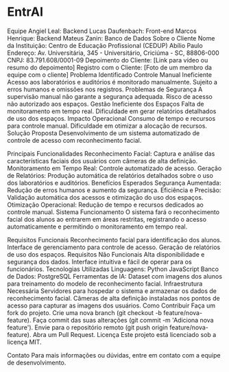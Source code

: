 # EntrAI
Equipe
Angiel Leal: Backend
Lucas Daufenbach: Front-end
Marcos Henrique: Backend
Mateus Zanin: Banco de Dados
Sobre o Cliente
Nome da Instituição: Centro de Educação Profissional (CEDUP) Abílio Paulo
Endereço: Av. Universitária, 345 - Universitário, Criciúma - SC, 88806-000
CNPJ: 83.791.608/0001-09
Depoimento do Cliente: [Link para vídeo ou resumo do depoimento]
Registro com o Cliente: [Foto de um membro da equipe com o cliente]
Problema Identificado
Controle Manual Ineficiente
Acesso aos laboratórios e auditórios é monitorado manualmente.
Sujeito a erros humanos e omissões nos registros.
Problemas de Segurança
A supervisão manual não garante a segurança adequada.
Risco de acesso não autorizado aos espaços.
Gestão Ineficiente dos Espaços
Falta de monitoramento em tempo real.
Dificuldade em gerar relatórios detalhados de uso dos espaços.
Impacto Operacional
Consumo de tempo e recursos para controle manual.
Dificuldade em otimizar a alocação de recursos.
Solução Proposta
Desenvolvimento de um sistema automatizado de controle de acesso com reconhecimento facial.

Principais Funcionalidades
Reconhecimento Facial: Captura e análise das características faciais dos usuários com câmeras de alta definição.
Monitoramento em Tempo Real: Controle automatizado de acesso.
Geração de Relatórios: Produção automática de relatórios detalhados sobre o uso dos laboratórios e auditórios.
Benefícios Esperados
Segurança Aumentada: Redução de erros humanos e aumento da segurança.
Eficiência e Precisão: Validação automática dos acessos e otimização do uso dos espaços.
Otimização Operacional: Redução de tempo e recursos dedicados ao controle manual.
Sistema
Funcionamento
O sistema fará o reconhecimento facial dos alunos ao entrarem em áreas restritas, registrando o acesso automaticamente e permitindo o monitoramento em tempo real.

Requisitos Funcionais
Reconhecimento facial para identificação dos alunos.
Interface de gerenciamento para controle de acesso.
Geração de relatórios de uso dos espaços.
Requisitos Não Funcionais
Alta disponibilidade e segurança dos dados.
Interface intuitiva e fácil de operar para os funcionários.
Tecnologias Utilizadas
Linguagens:
Python
JavaScript
Banco de Dados:
PostgreSQL
Ferramentas de IA:
Dataset com imagens dos alunos para treinamento do modelo de reconhecimento facial.
Infraestrutura Necessária
Servidores para hospedar o sistema e armazenar os dados de reconhecimento facial.
Câmeras de alta definição instaladas nos pontos de acesso para capturar as imagens dos usuários.
Como Contribuir
Faça um fork do projeto.
Crie uma nova branch (git checkout -b feature/nova-feature).
Faça commit das suas alterações (git commit -m 'Adiciona nova feature').
Envie para o repositório remoto (git push origin feature/nova-feature).
Abra um Pull Request.
Licença
Este projeto está licenciado sob a licença MIT.

Contato
Para mais informações ou dúvidas, entre em contato com a equipe de desenvolvimento.
